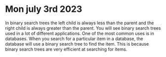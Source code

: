 # Mon july 3rd 2023

In binary search trees the left child is always less than the parent and the right child is always greater than the parent. You will see binary search trees used in a lot of different applications. One of the most common uses is in databases. When you search for a particular item in a database, the database will use a binary search tree to find the item. This is because binary search trees are very efficient at searching for items.
